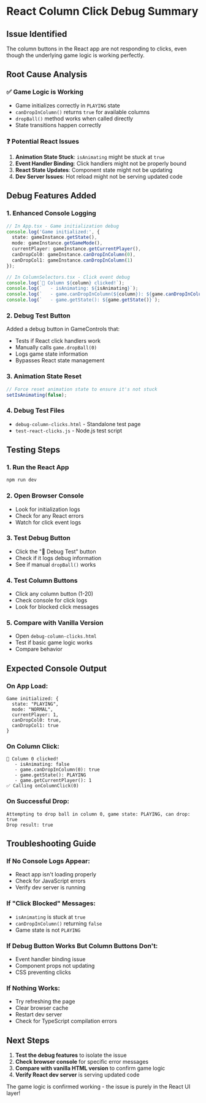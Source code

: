# React Column Click Debug Summary

## Issue Identified
The column buttons in the React app are not responding to clicks, even though the underlying game logic is working perfectly.

## Root Cause Analysis

### ✅ **Game Logic is Working**
- Game initializes correctly in `PLAYING` state
- `canDropInColumn()` returns `true` for available columns
- `dropBall()` method works when called directly
- State transitions happen correctly

### ❓ **Potential React Issues**
1. **Animation State Stuck**: `isAnimating` might be stuck at `true`
2. **Event Handler Binding**: Click handlers might not be properly bound
3. **React State Updates**: Component state might not be updating
4. **Dev Server Issues**: Hot reload might not be serving updated code

## Debug Features Added

### 1. **Enhanced Console Logging**
```typescript
// In App.tsx - Game initialization debug
console.log('Game initialized:', {
  state: gameInstance.getState(),
  mode: gameInstance.getGameMode(),
  currentPlayer: gameInstance.getCurrentPlayer(),
  canDropCol0: gameInstance.canDropInColumn(0),
  canDropCol1: gameInstance.canDropInColumn(1)
});

// In ColumnSelectors.tsx - Click event debug
console.log(`🔘 Column ${column} clicked!`);
console.log(`   - isAnimating: ${isAnimating}`);
console.log(`   - game.canDropInColumn(${column}): ${game.canDropInColumn(column)}`);
console.log(`   - game.getState(): ${game.getState()}`);
```

### 2. **Debug Test Button**
Added a debug button in GameControls that:
- Tests if React click handlers work
- Manually calls `game.dropBall(0)`
- Logs game state information
- Bypasses React state management

### 3. **Animation State Reset**
```typescript
// Force reset animation state to ensure it's not stuck
setIsAnimating(false);
```

### 4. **Debug Test Files**
- `debug-column-clicks.html` - Standalone test page
- `test-react-clicks.js` - Node.js test script

## Testing Steps

### 1. **Run the React App**
```bash
npm run dev
```

### 2. **Open Browser Console**
- Look for initialization logs
- Check for any React errors
- Watch for click event logs

### 3. **Test Debug Button**
- Click the "🔧 Debug Test" button
- Check if it logs debug information
- See if manual `dropBall()` works

### 4. **Test Column Buttons**
- Click any column button (1-20)
- Check console for click logs
- Look for blocked click messages

### 5. **Compare with Vanilla Version**
- Open `debug-column-clicks.html`
- Test if basic game logic works
- Compare behavior

## Expected Console Output

### **On App Load:**
```
Game initialized: {
  state: "PLAYING",
  mode: "NORMAL", 
  currentPlayer: 1,
  canDropCol0: true,
  canDropCol1: true
}
```

### **On Column Click:**
```
🔘 Column 0 clicked!
   - isAnimating: false
   - game.canDropInColumn(0): true
   - game.getState(): PLAYING
   - game.getCurrentPlayer(): 1
✅ Calling onColumnClick(0)
```

### **On Successful Drop:**
```
Attempting to drop ball in column 0, game state: PLAYING, can drop: true
Drop result: true
```

## Troubleshooting Guide

### **If No Console Logs Appear:**
- React app isn't loading properly
- Check for JavaScript errors
- Verify dev server is running

### **If "Click Blocked" Messages:**
- `isAnimating` is stuck at `true`
- `canDropInColumn()` returning `false`
- Game state is not `PLAYING`

### **If Debug Button Works But Column Buttons Don't:**
- Event handler binding issue
- Component props not updating
- CSS preventing clicks

### **If Nothing Works:**
- Try refreshing the page
- Clear browser cache
- Restart dev server
- Check for TypeScript compilation errors

## Next Steps

1. **Test the debug features** to isolate the issue
2. **Check browser console** for specific error messages
3. **Compare with vanilla HTML version** to confirm game logic
4. **Verify React dev server** is serving updated code

The game logic is confirmed working - the issue is purely in the React UI layer!
